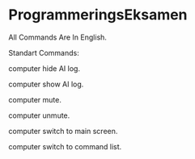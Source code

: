 # ProgrammeringsEksamen
 
All Commands Are In English.


Standart Commands:
  
computer hide AI log.

computer show AI log.

computer mute.

computer unmute.

computer switch to main screen.

computer switch to command list.
